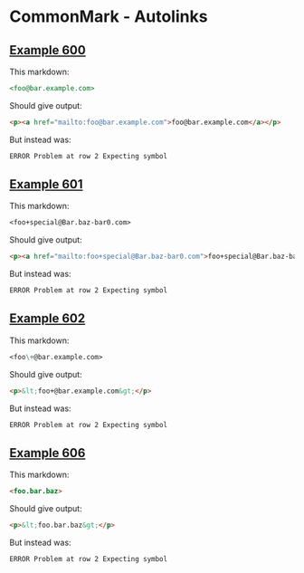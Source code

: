 # CommonMark - Autolinks

## [Example 600](https://spec.commonmark.org/0.29/#example-600)

This markdown:

```markdown
<foo@bar.example.com>

```

Should give output:

```html
<p><a href="mailto:foo@bar.example.com">foo@bar.example.com</a></p>
```

But instead was:

```html
ERROR Problem at row 2 Expecting symbol
```
## [Example 601](https://spec.commonmark.org/0.29/#example-601)

This markdown:

```markdown
<foo+special@Bar.baz-bar0.com>

```

Should give output:

```html
<p><a href="mailto:foo+special@Bar.baz-bar0.com">foo+special@Bar.baz-bar0.com</a></p>
```

But instead was:

```html
ERROR Problem at row 2 Expecting symbol
```
## [Example 602](https://spec.commonmark.org/0.29/#example-602)

This markdown:

```markdown
<foo\+@bar.example.com>

```

Should give output:

```html
<p>&lt;foo+@bar.example.com&gt;</p>
```

But instead was:

```html
ERROR Problem at row 2 Expecting symbol
```
## [Example 606](https://spec.commonmark.org/0.29/#example-606)

This markdown:

```markdown
<foo.bar.baz>

```

Should give output:

```html
<p>&lt;foo.bar.baz&gt;</p>
```

But instead was:

```html
ERROR Problem at row 2 Expecting symbol
```

